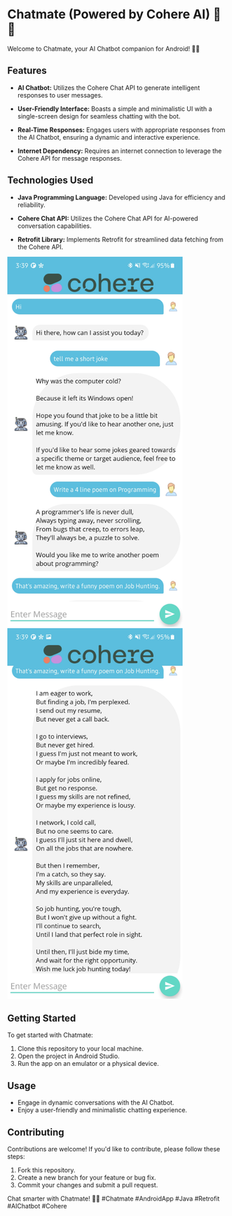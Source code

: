 # Chatmate (Powered by Cohere AI) 💬🤖

Welcome to Chatmate, your AI Chatbot companion for Android! 📱✨

## Features

- **AI Chatbot:** Utilizes the Cohere Chat API to generate intelligent responses to user messages.

- **User-Friendly Interface:** Boasts a simple and minimalistic UI with a single-screen design for seamless chatting with the bot.

- **Real-Time Responses:** Engages users with appropriate responses from the AI Chatbot, ensuring a dynamic and interactive experience.

- **Internet Dependency:** Requires an internet connection to leverage the Cohere API for message responses.

## Technologies Used

- **Java Programming Language:** Developed using Java for efficiency and reliability.

- **Cohere Chat API:** Utilizes the Cohere Chat API for AI-powered conversation capabilities.

- **Retrofit Library:** Implements Retrofit for streamlined data fetching from the Cohere API.

<img src="Screenshots/Chatmate_chat.jpeg" alt="Home Screen" width="400"/>  
  
<img src="Screenshots/Chatmate_HomeScreen.jpeg" alt="Home Screen" width="400"/>  

## Getting Started

To get started with Chatmate:

1. Clone this repository to your local machine.
2. Open the project in Android Studio.
3. Run the app on an emulator or a physical device.

## Usage

- Engage in dynamic conversations with the AI Chatbot.
- Enjoy a user-friendly and minimalistic chatting experience.

## Contributing

Contributions are welcome! If you'd like to contribute, please follow these steps:

1. Fork this repository.
2. Create a new branch for your feature or bug fix.
3. Commit your changes and submit a pull request.


Chat smarter with Chatmate! 💬🚀 #Chatmate #AndroidApp #Java #Retrofit #AIChatbot #Cohere

